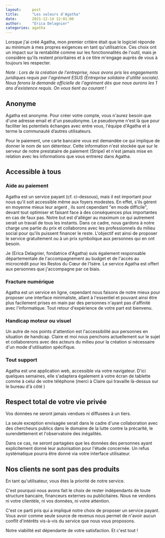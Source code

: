 ```yaml
---
layout:     post
title:      "Les valeurs d'Agatha"
date:       2021-12-14 12:01:00
author:     "Erica Delagnier"
categories: agatha
---
```


Lorsque j'ai créé Agatha, mon premier critère était que le logiciel réponde au minimum à mes propres exigences en tant qu'utilisatrice. 
Ces choix ont un impact sur la rentabilité comme sur les fonctionnalités de l'outil, mais je considère qu'ils restent prioritaires et à ce titre m'engage auprès de vous à toujours les respecter.

<i>Note : Lors de la création de l'entreprise, nous avons pris les engagements juridiques requis par l'agrément ESUS (Entreprise solidaire d'utilité sociale). Nous ferons la demande officielle de l'agrément dès que nous aurons les 1 ans d'existence requis. On vous tient au courant !
</i>

<h2 class="section-heading">Anonyme</h2>

Agatha est anonyme. Pour créer votre compte, vous n'aurez besoin que d'une adresse email et d'un pseudonyme. Le pseudonyme n'est là que pour faciliter les potentiels échanges avec entre vous, l'équipe d'Agatha et à terme la communauté d’autres utilisateurs.

Pour le paiement, une carte bancaire vous est demandée ce qui implique de donner le nom de son détenteur. Cette information n'est stockée que sur le serveur de notre prestataire de paiement (Stripe) et n'est jamais mise en relation avec les informations que vous entrerez dans Agatha.

<h2 class="section-heading">Accessible à tous</h2>

<h3>Aide au paiement</h3>
 
Agatha est un service payant (cf. ci-dessous), mais il est important pour nous qu'il soit accessible même aux foyers modestes. En effet, s'ils gèrent en moyenne mieux leur argent , ils sont cependant "en mode difficile", devant tout optimiser et faisant face à des conséquences plus importantes en cas de faux pas.
Notre but est d'alléger au maximum ce qui autrement serait un travail de tous les instants. Dans ce cadre, nous gardons à notre charge une partie du prix et collaborons avec les professionnels du milieu social pour qu'ils puissent financer le reste. L'objectif est ainsi de proposer le service gratuitement ou à un prix symbolique aux personnes qui en ont besoin.

Je (Erica Delagnier, fondatrice d'Agatha) suis également responsable départementale de l'accompagnement au budget et de l'accès au microcrédit pour les Restos du Cœur de l'Isère. Le service Agatha est offert aux personnes que j'accompagne par ce biais.

<h3>Fracture numérique</h3>

Agatha est un service en ligne, cependant nous faisons de notre mieux pour proposer une interface minimaliste, allant à l'essentiel et pouvant ainsi être plus facilement prises en main par des personnes n'ayant pas d'affinité avec l'informatique. Tout retour d'expérience de votre part est bienvenu.

<h3>Handicap moteur ou visuel</h3>

Un autre de nos points d'attention est l'accessibilité aux personnes en situation de handicap. Claire et moi nous penchons actuellement sur le sujet et collaborerons avec des acteurs du milieu pour la création si nécessaire d'un mode d'utilisation spécifique.

<h3>Tout support</h3>
Agatha est une application web, accessible via votre navigateur. 
D'ici quelques semaines, elle s'adaptera également à votre écran de tablette comme à celui de votre téléphone (merci à Claire qui travaille là-dessus sur le bureau d'à côté )

<h2 class="section-heading">Respect total de votre vie privée</h2>

Vos données ne seront jamais vendues ni diffusées à un tiers.

La seule exception envisagée serait dans le cadre d'une collaboration avec des chercheurs publics dans le domaine de la lutte contre la précarité, le surendettement et l'observatoire des inégalités. 

Dans ce cas, ne seront partagées que les données des personnes ayant explicitement donné leur autorisation pour l'étude concernée. Un refus systématique pourra être donné via votre interface utilisateur.

<h2 class="section-heading">Nos clients ne sont pas des produits</h2>

En tant qu'utilisateur, vous êtes la priorité de notre service. 

C'est pourquoi nous avons fait le choix de rester indépendants de toute structure bancaire, financeurs externes ou publicitaires. Nous ne vendons ni votre clientèle, ni vos données, ni votre attention. 

C'est ce parti pris qui a impliqué notre choix de proposer un service payant. Vous avoir comme seule source de revenus nous permet de n'avoir aucun conflit d'intérêts vis-à-vis du service que nous vous proposons. 

Notre viabilité est dépendante de votre satisfaction. Et c'est tout !




